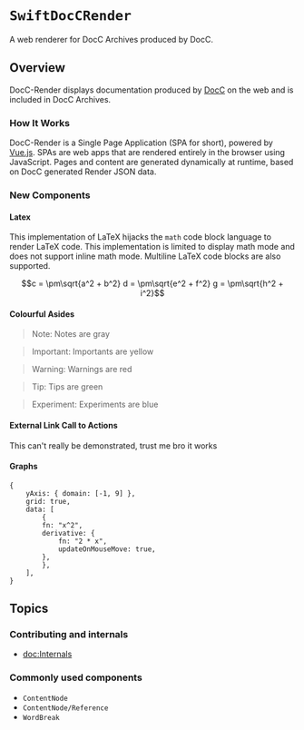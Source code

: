# ``SwiftDocCRender``

A web renderer for DocC Archives produced by DocC.

## Overview

DocC-Render displays documentation produced by [DocC](https://www.swift.org/documentation/docc) on the web and is included in DocC Archives.

### How It Works

DocC-Render is a Single Page Application (SPA for short), powered by [Vue.js](https://vuejs.org). SPAs are web apps that are rendered entirely in the browser using JavaScript. Pages and content are generated dynamically at runtime, based on DocC generated Render JSON data.

### New Components

#### Latex

This implementation of LaTeX hijacks the `math` code block language to render LaTeX code. This implementation 
is limited to display math mode and does not support inline math mode. Multiline LaTeX code blocks are also supported.

```math
c = \pm\sqrt{a^2 + b^2}

d = \pm\sqrt{e^2 + f^2}

g = \pm\sqrt{h^2 + i^2}
```

#### Colourful Asides

> Note: Notes are gray

> Important: Importants are yellow

> Warning: Warnings are red

> Tip: Tips are green

> Experiment: Experiments are blue

#### External Link Call to Actions
This can't really be demonstrated, trust me bro it works

#### Graphs

```graph
{
    yAxis: { domain: [-1, 9] },
    grid: true,
    data: [
        {
        fn: "x^2",
        derivative: {
            fn: "2 * x",
            updateOnMouseMove: true,
        },
        },
    ],
}
```

## Topics

### Contributing and internals

- <doc:Internals>

### Commonly used components

- ``ContentNode``
- ``ContentNode/Reference``
- ``WordBreak``

<!-- Copyright (c) 2021 Apple Inc and the Swift Project authors. All Rights Reserved. -->
